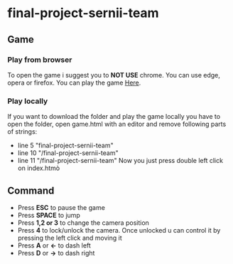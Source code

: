 # final-project-sernii-team

## Game

### Play from browser
To open the game i suggest you to **NOT USE** chrome. 
You can use edge, opera or firefox. 
You can play the game [Here](https://sapienzainteractivegraphicscourse.github.io/final-project-sernii-team/).

### Play locally
If you want to download the folder and play the game locally you have to open the folder, open game.html with an editor and remove following parts of strings:
- line 5 "final-project-sernii-team"
- line 10 "/final-project-sernii-team"
- line 11 "/final-project-sernii-team"
Now you just press double left click on index.htmò
## Command 

- Press **ESC** to pause the game
- Press **SPACE** to jump 
- Press **1,2 or 3** to change the camera position
- Press **4** to lock/unlock the camera. Once unlocked u can control it by pressing the left click and moving it
- Press **A** or **←** to dash left
- Press **D** or **→** to dash right
